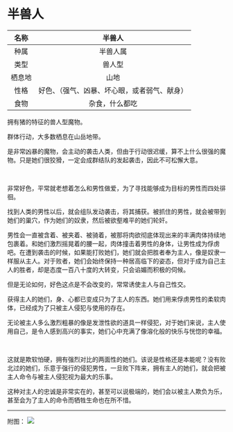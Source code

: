 # 半兽人

|名称|半兽人|
|:-:|:-:|
|种属|半兽人属|
|类型|兽人型|
|栖息地|山地|
|性格|好色、（强气、凶暴、坏心眼，或者弱气、献身）|
|食物|杂食，什么都吃|

拥有猪的特征的兽人型魔物。

群体行动，大多数栖息在山岳地带。

是非常凶暴的魔物，会主动的袭击人类，但由于行动很迟缓，算不上什么很强的魔物。只是她们很狡猾，一定会成群结队的发起袭击，因此不可松懈大意。

<br>

非常好色，平常就老想着怎么和男性做爱，为了寻找能够成为目标的男性而四处徘徊。

找到人类的男性以后，就会组队发动袭击，将其捕获。被抓住的男性，就会被带到她们的巢穴，作为她们的奴隶，然后被欲壑难平的她们轮奸。

男性会一直被含着、被夹着、被骑着，被那将肉欲彻底体现出来的丰满肉体持续地包裹着。和她们激烈摇晃着的腰一起，肉体撞击着男性的身体，让男性成为俘虏吧。在遭到袭击的时候，如果能打败她们，她们就会把胜者奉为主人，像是奴隶一样服从主人。对于败者，她们会始终保持一种居高临下的姿态，但对于成为自己主人的胜者，却是态度一百八十度的大转变，只会谄媚而积极的伺候。

但是无论如何，好色这点是不会改变的，常常诱使主人与自己性交。

获得主人的她们，身、心都已变成只为了主人的东西。她们用来俘虏男性的柔软肉体，已经成为了只被主人侵犯与使用的存在。

无论被主人多么激烈粗暴的像是发泄性欲的道具一样侵犯，对于她们来说，主人使用自己，是令人感到高兴的事实，她们心中充满了像溶化般的快乐与恍惚的幸福。

<br>

这就是欺软怕硬，拥有强烈对比的两面性的她们。该说是性格还是本能呢？没有败北过的她们，乐意于强行的侵犯男性，一旦败下阵来，拥有主人的她们，就会把被主人命令与被主人侵犯视为最大的乐事。

这种对主人的忠诚是非常实在的，甚至可以说极端的，她们会以被主人欺负为乐，甚至会为了主人的命令而牺牲生命也在所不惜。

---

附图： ![](img/魔物娘图鉴I/54-55半兽人.jpg)
